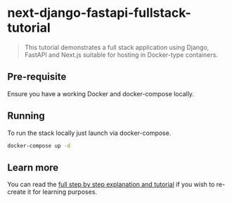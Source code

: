 # next-django-fastapi-fullstack-tutorial
> This tutorial demonstrates a full stack application using Django, FastAPI and Next.js suitable for hosting in Docker-type containers.

## Pre-requisite

Ensure you have a working Docker and docker-compose locally.

## Running

To run the stack locally just launch via docker-compose.

```sh
docker-compose up -d
```

## Learn more

You can read the [full step by step explanation and tutorial](https://damianhodgkiss.com/tutorials/fullstack-django-fastapi-nextjs/) if you wish to re-create it for learning purposes.
